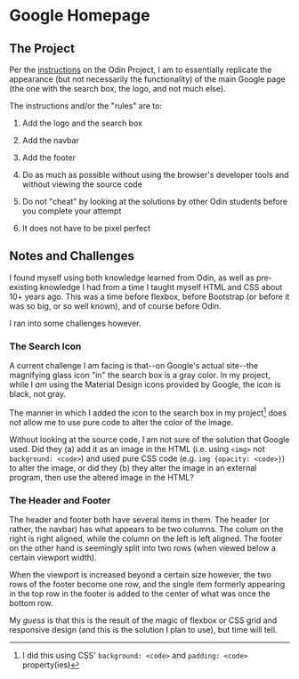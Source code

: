# Google Homepage

## The Project

Per the [instructions](https://www.theodinproject.com/paths/foundations/courses/foundations/lessons/html-css) on the Odin Project, I am to essentially replicate the appearance (but not necessarily the functionality) of the main Google page (the one with the search box, the logo, and not much else).

The instructions and/or the "rules" are to:

1. Add the logo and the search box

2. Add the navbar

3. Add the footer

4. Do as much as possible without using the browser's developer tools and without viewing the source code

5. Do not "cheat" by looking at the solutions by other Odin students before you complete your attempt

6. It does not have to be pixel perfect

## Notes and Challenges

I found myself using both knowledge learned from Odin, as well as pre-existing knowledge I had from a time I taught myself HTML and CSS about 10+ years ago. This was a time before flexbox, before Bootstrap (or before it was so big, or so well known), and of course before Odin.

I ran into some challenges however.

### The Search Icon

A current challenge I am facing is that--on Google's actual site--the magnifying glass icon "in" the search box is a gray color. In my project, while I *am* using the Material Design icons provided by Google, the icon is black, not gray.

The manner in which I added the icon to the search box in my project[^1] does not allow me to use pure code to alter the color of the image.

Without looking at the source code, I am not sure of the solution that Google used. Did they (a) add it as an image in the HTML (i.e. using `<img>` not `background: <code>`) and used pure CSS code (e.g. `img {opacity: <code>}`) to alter the image, or did they (b) they alter the image in an external program, then use the altered image in the HTML?

### The Header and Footer

The header and footer both have several items in them. The header (or rather, the navbar) has what appears to be two columns. The colum on the right is right aligned, while the column on the left is left aligned. The footer on the other hand is seemingly split into two rows (when viewed below a certain viewport width).

When the viewport is increased beyond a certain size however, the two rows of the footer become one row, and the single item formerly appearing in the top row in the footer is added to the center of what was once the bottom row.

My *guess* is that this is the result of the magic of flexbox or CSS grid and responsive design (and this is the solution I plan to use), but time will tell.

[^1]: I did this using CSS' `background: <code>` and `padding: <code>` property(ies)
